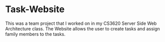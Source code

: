 # Task-Website
This was a team project that I worked on in my CS3620 Server Side Web Architecture class. The Website allows the user to create tasks and assign family members to the tasks. 
